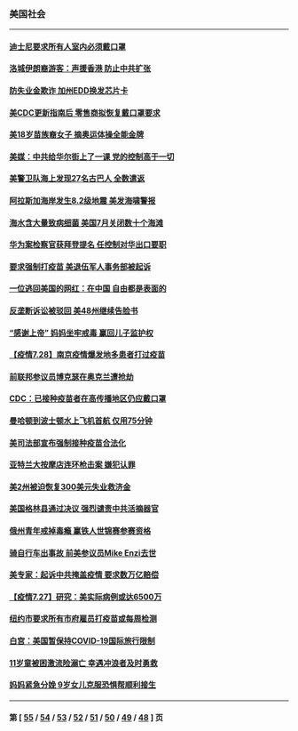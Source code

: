 ### 美国社会
---
#### [迪士尼要求所有人室内必须戴口罩](../../pages/ncid1078160/n13125748.md) 
#### [洛城伊朗裔游客：声援香港 防止中共扩张](../../pages/ncid1078160/n13125710.md) 
#### [防失业金欺诈 加州EDD换发芯片卡](../../pages/ncid1078160/n13125675.md) 
#### [美CDC更新指南后 零售商拟恢复戴口罩要求](../../pages/ncid1078160/n13125617.md) 
#### [美18岁苗族裔女子 摘奥运体操全能金牌](../../pages/ncid1078160/n13125326.md) 
#### [美媒：中共给华尔街上了一课 党的控制高于一切](../../pages/ncid1078160/n13125213.md) 
#### [美警卫队海上发现27名古巴人 全数遣返](../../pages/ncid1078160/n13124867.md) 
#### [阿拉斯加海岸发生8.2级地震 美发海啸警报](../../pages/ncid1078160/n13124011.md) 
#### [海水含大量致病细菌 美国7月关闭数十个海滩](../../pages/ncid1078160/n13123278.md) 
#### [华为案检察官获拜登提名 任控制对华出口要职](../../pages/ncid1078160/n13123328.md) 
#### [要求强制打疫苗 美退伍军人事务部被起诉](../../pages/ncid1078160/n13122485.md) 
#### [一位逃回美国的网红：在中国 自由都是表面的](../../pages/ncid1078160/n13122558.md) 
#### [反垄断诉讼被驳回 美48州继续告脸书](../../pages/ncid1078160/n13122271.md) 
#### [“感谢上帝” 妈妈坐牢戒毒 赢回儿子监护权](../../pages/ncid1078160/n13121766.md) 
#### [【疫情7.28】南京疫情爆发地多患者打过疫苗](../../pages/ncid1078160/n13121261.md) 
#### [前联邦参议员博克瑟在奥克兰遭抢劫](../../pages/ncid1078160/n13120212.md) 
#### [CDC：已接种疫苗者在高传播地区仍应戴口罩](../../pages/ncid1078160/n13120117.md) 
#### [曼哈顿到波士顿水上飞机首航 仅用75分钟](../../pages/ncid1078160/n13120011.md) 
#### [美司法部宣布强制接种疫苗合法化](../../pages/ncid1078160/n13119745.md) 
#### [亚特兰大按摩店连环枪击案 嫌犯认罪](../../pages/ncid1078160/n13119680.md) 
#### [美2州被迫恢复300美元失业救济金](../../pages/ncid1078160/n13119531.md) 
#### [美国格林县通过决议 强烈谴责中共活摘器官](../../pages/ncid1078160/n13119367.md) 
#### [俄州青年戒掉毒瘾 赢铁人世锦赛参赛资格](../../pages/ncid1078160/n13118937.md) 
#### [骑自行车出事故 前美参议员Mike Enzi去世](../../pages/ncid1078160/n13119419.md) 
#### [美专家：起诉中共掩盖疫情 要求数万亿赔偿](../../pages/ncid1078160/n13119006.md) 
#### [【疫情7.27】研究：美实际病例或达6500万](../../pages/ncid1078160/n13118563.md) 
#### [纽约市要求所有市府雇员打疫苗或每周检测](../../pages/ncid1078160/n13117032.md) 
#### [白宫：美国暂保持COVID-19国际旅行限制](../../pages/ncid1078160/n13116802.md) 
#### [11岁童被困激流险溺亡 幸遇冲浪者及时勇救](../../pages/ncid1078160/n13115692.md) 
#### [妈妈紧急分娩 9岁女儿克服恐惧帮顺利接生](../../pages/ncid1078160/n13115621.md) 

---
#### 第 [ [55](./55.md) / [54](./54.md) / [53](./53.md) / [52](./52.md) / [51](./51.md) / [50](./50.md) / [49](./49.md) / [48](./48.md) ] 页
